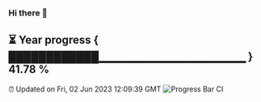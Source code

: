 ### Hi there 👋
⏳ Year progress { ████████████▁▁▁▁▁▁▁▁▁▁▁▁▁▁▁▁▁▁ } 41.78 %
---
⏰ Updated on Fri, 02 Jun 2023 12:09:39 GMT
![Progress Bar CI](https://github.com/Moyi321/Moyi321/workflows/Progress%20Bar%20CI/badge.svg)
